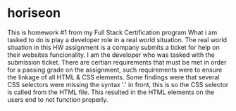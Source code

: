 # horiseon
This  is homework #1 from my Full Stack Certification program
What i am tasked to do is play a developer role in a real world situation.
The real world situation in this HW assignment is a company submits a ticket for help on their websites funcionality. I am the developer who was tasked with the submission ticket.
There are certian requirements that must be met in order for a passing grade on the assignment, such requirements were to ensure the linkage of all HTML & CSS elements. Some findings were that several CSS selectors were missing the syntax '.' in front, this is so the CSS selector is called from the HTML file. This resulted in the HTML elements on the users end to not function properly. 
